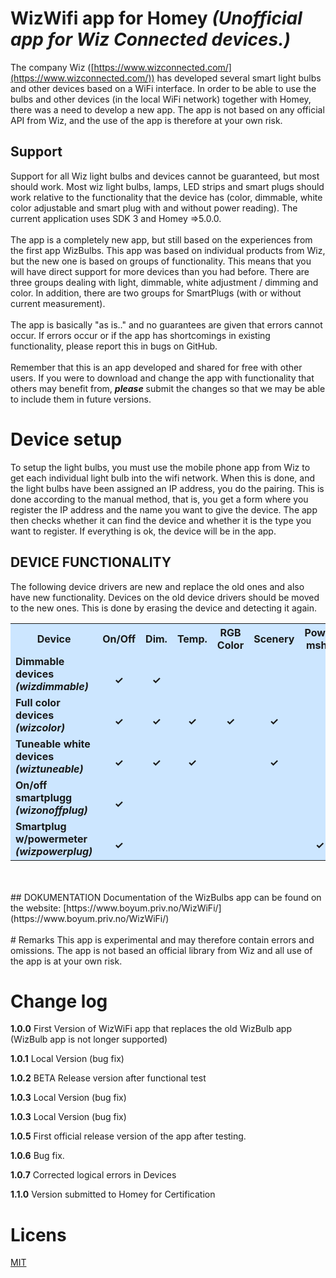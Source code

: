 # WizWifi app for Homey *(Unofficial app for Wiz Connected devices.)*The company Wiz ([https://www.wizconnected.com/](https://www.wizconnected.com/)) has developed several smart light bulbs and other devices based on a WiFi interface. In order to be able to use the bulbs and other devices (in the local WiFi network) together with Homey, there was a need to develop a new app. The app is not based on any official API from Wiz, and the use of the app is therefore at your own risk.## SupportSupport for all Wiz light bulbs and devices cannot be guaranteed, but most should work. Most wiz light bulbs, lamps, LED strips and smart plugs should work relative to the functionality that the device has (color, dimmable, white color adjustable and smart plug with and without power reading). The current application uses SDK 3 and Homey =>5.0.0.<br><br>The app is a completely new app, but still based on the experiences from the first app WizBulbs. This app was based on individual products from Wiz, but the new one is based on groups of functionality. This means that you will have direct support for more devices than you had before. There are three groups dealing with light, dimmable, white adjustment / dimming and color. In addition, there are two groups for SmartPlugs (with or without current measurement).<br><br>The app is basically "as is.." and no guarantees are given that errors cannot occur. If errors occur or if the app has shortcomings in existing functionality, please report this in bugs on GitHub.<br><br>Remember that this is an app developed and shared for free with other users. If you were to download and change the app with functionality that others may benefit from, ***please*** submit the changes so that we may be able to include them in future versions.# Device setupTo setup the light bulbs, you must use the mobile phone app from Wiz to get each individual light bulb into the wifi network. When this is done, and the light bulbs have been assigned an IP address, you do the pairing. This is done according to the manual method, that is, you get a form where you register the IP address and the name you want to give the device. The app then checks whether it can find the device and whether it is the type you want to register. If everything is ok, the device will be in the app.## DEVICE FUNCTIONALITYThe following device drivers are new and replace the old ones and also have new functionality. Devices on the old device drivers should be moved to the new ones. This is done by erasing the device and detecting it again.<center><table style="background:#cce6ff">  <tr>    <th style="width:150px">Device</th>    <th  style="width:75px">On/Off</th>    <th  style="width:75px">Dim.</th>    <th  style="width:75px">Temp.</th>    <th  style="width:75px">RGB Color</th>    <th  style="width:75px">Scenery</th>    <th  style="width:75px">Power mshr.</th>    <th  style="width:75px">Tested</th>  </tr>  <tr>    <td><b>Dimmable devices<br><i>(wizdimmable)</i></b></td>    <td style="text-align:center"><br><b>&checkmark;</b></td>    <td style="text-align:center"><br><b>&checkmark;</b></td>    <td style="text-align:center"><br><b></b></td>    <td style="text-align:center"> </td>    <td style="text-align:center"><br><b></b></td>    <td style="text-align:center"> </td>    <td style="text-align:center"><br><b>&checkmark;</b></td>  </tr>  <tr>    <td><b>Full color devices<br><i>(wizcolor)</i></b></td>    <td style="text-align:center"><br><b>&checkmark;</b></td>    <td style="text-align:center"><br><b>&checkmark;</b></td>    <td style="text-align:center"><br><b>&checkmark;</b></td>    <td style="text-align:center"><br><b>&checkmark;</b></td>    <td style="text-align:center"><br><b>&checkmark;</b></td>    <td style="text-align:center"> </td>    <td style="text-align:center"><br><b>&checkmark;</b></td>  </tr><tr>    <td><b>Tuneable white devices<br><i>(wiztuneable)</i></b></td>    <td style="text-align:center"><br><b>&checkmark;</b></td>    <td style="text-align:center"><br><b>&checkmark;</b></td>    <td style="text-align:center"><br><b>&checkmark;</b></td>    <td style="text-align:center"><br><b></b></td>    <td style="text-align:center"><br><b>&checkmark;</b></td>    <td style="text-align:center"><br></td>    <td style="text-align:center"><br><b>&checkmark;</b></td>  </tr><tr>    <td><b>On/off smartplugg<br><i>(wizonoffplug)</i></b></td>    <td style="text-align:center"><br><b>&checkmark;</b></td>    <td style="text-align:center"><br></td>    <td style="text-align:center"><br></td>    <td style="text-align:center"><br></td>    <td style="text-align:center"><br></td>    <td style="text-align:center"><br></td>    <td style="text-align:center"><br><b>&checkmark;</b></td>  </tr><tr>    <td><b>Smartplug w/powermeter<br><i>(wizpowerplug)</i></b></td>    <td style="text-align:center"><br><b>&checkmark;</b></td>    <td style="text-align:center"><br></td>    <td style="text-align:center"><br></td>    <td style="text-align:center"><br></td>    <td style="text-align:center"><br></td>    <td style="text-align:center"><br><b>&checkmark;</b></td>    <td style="text-align:center"><br><b>&checkmark;</b></td>  </tr></table></center><br><br>## DOKUMENTATIONDocumentation of the WizBulbs app can be found on the website: [https://www.boyum.priv.no/WizWiFi/](https://www.boyum.priv.no/WizWiFi/)<br><br># RemarksThis app is experimental and may therefore contain errors and omissions. The app is not based an official library from Wiz and all use of the app is at your own risk.# Change log**1.0.0** First Version of WizWiFi app that replaces the old WizBulb app (WizBulb app is not longer supported) **1.0.1** Local Version (bug fix)**1.0.2** BETA Release version after functional test**1.0.3** Local Version (bug fix)**1.0.3** Local Version (bug fix)**1.0.5** First official release version of the app after testing. **1.0.6** Bug fix.**1.0.7** Corrected logical errors in Devices**1.1.0** Version submitted to Homey for Certification# Licens[MIT](https://github.com)